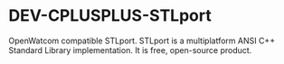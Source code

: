 DEV-CPLUSPLUS-STLport
=====================

OpenWatcom compatible STLport. 	STLport is a multiplatform ANSI C++ Standard Library implementation. It is free, open-source product.

